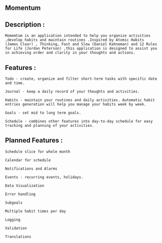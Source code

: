 ## Momentum

## Description :
    Momemtum is an application intended to help you organize activities ,develop habits and maintain routines .Inspired by Atomic Habits (James Clear) , Thinking, Fast and Slow (Daniel Kahneman) and 12 Rules for Life (Jordan Peterson) ,this application is designed to assist you in achieving order and clarity in your thoughts and actions. 


## Features : 
    Todo - create, organize and filter short-term tasks with specific date and time. 

    Journal - keep a daily record of your thoughts and activities. 

    Habits - maintain your routines and daily activities. Automatic habit entries generation will help you manage your habits week by week.   

    Goals - set mid to long term goals.

    Schedule - combines other features into day-to-day schedule for easy tracking and planning of your activities.


## Planned Features : 

    Schedule slice for whole month

    Calendar for schedule 

    Notifications and Alarms 

    Events - recurring events, holidays.

    Data Visualization

    Error handling

    Subgoals

    Multiple habit times per day

    Logging

    Validation

    Translations